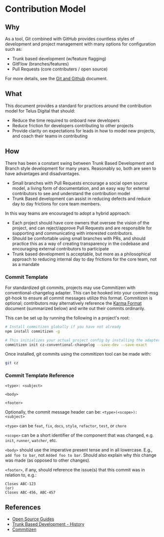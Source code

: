# Contribution Model

## Why

As a tool, Git combined with GitHub provides countless styles of development and project management with many options for configuration such as:

-   Trunk based development (w/feature flagging)
-   GitFlow (branches/features)
-   Pull Requests (core contributers / open source)

For more details, see the [Git and Github][git-ra] document.

## What

This document provides a standard for practices around the contribution model for Telus Digital that should:

-   Reduce the time required to onboard new developers
-   Reduce friction for developers contributing to other projects
-   Provide clarity on expectations for leads in how to model new projects, and coach their teams in contributing
    
## How

There has been a constant swing between Trunk Based Development and Branch style development for many years. Reasonably so, both are seen to have advantages and disadvantages.

-   Small branches with Pull Requests encourage a social open source model, a living form of documentation, and an easy way for external contributors to see and understand the contribution model
-   Trunk Based development can assist in reducing defects and reduce day to day frictions for core team members. 

In this way teams are encouraged to adopt a hybrid approach:

-   Each project should have core owners that oversee the vision of the project, and can reject/approve Pull Requests and are responsible for supporting and communicating with interested contributors.
-   Should be comfortable using small branches with PRs, and should practice this as a way of creating transparency in the codebase and encouraging external contributors to participate
-   Trunk based development is acceptable, but more as a philosophical approach to reducing internal day to day frictions for the core team, not as a mandate
 
### Commit Template

For standardized git commits, projects may use Commitizen with conventional-changelog adapter. This can be hooked into your commit-msg git-hook to ensure all commit messages utilize this format. Commitizen is optional; contributors may alternatively reference the [Karma Format][karma] document (summarized below) and write out their commits ordinarily.

This can be set up by running the following in a project's root:

```bash
# Install commitizen globally if you have not already
npm install commitizen -g 

# This initializes your actual project config by installing the adapter, and adding the config to your package.json
commitizen init cz-conventional-changelog --save-dev --save-exact
```

Once installed, git commits using the commitizen tool can be made with:
```bash
git cz
```

### Commit Template Reference

```
<type>: <subject>

<body>

<footer>
```

Optionally, the commit message header can be: `<type>(<scope>): <subject>`

`<type>` can be `feat`, `fix`, `docs`, `style`, `refactor`, `test`, or `chore`

`<scope>` can be a short identifier of the component that was changed, e.g. `init`, `runner`, `watcher`, etc.

`<body>` should use the imperative present tense and in all lowercase. E.g., `add foo to bar`, not `Added foo to bar`. Should also explain why _this_ change was made (as opposed to other changes).

`<footer>`, if any, should reference the issue(s) that this commit was in relation to, e.g.:

```
Closes ABC-123
(or)
Closes ABC-456, ABC-457
```

## References
-   [Open Source Guides][open-source-guides]
-   [Trunk Based Development - History][trunk-based-development]
-   [Commitizen][commitizen]

[git-ra]: ../development/git.md
[open-source-guides]: https://opensource.guide/ "Open Source Guides"
[trunk-based-development]: https://trunkbaseddevelopment.com/game-changers/ "History of Trunk Based Development"
[commitizen]: https://github.com/commitizen/cz-cli#making-your-repo-commitizen-friendly
[karma]: https://karma-runner.github.io/1.0/dev/git-commit-msg.html
